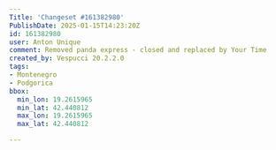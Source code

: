 ```yaml
---
Title: 'Changeset #161382980'
PublishDate: 2025-01-15T14:23:20Z
id: 161382980
user: Anton Unique
comment: Removed panda express - closed and replaced by Your Time
created_by: Vespucci 20.2.2.0
tags:
- Montenegro
- Podgorica
bbox:
  min_lon: 19.2615965
  min_lat: 42.440812
  max_lon: 19.2615965
  max_lat: 42.440812

---
```

